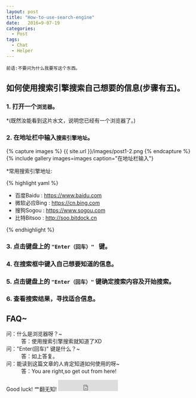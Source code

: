 ```yaml
---
layout: post
title: "How-to-use-search-engine"
date:   2016=9-07-19
categories:
  - Post
tags:
  - Chat
  - Helper
---
```

` 前语:不要问为什么我要写这个东西。 `
## 如何使用搜索引擎搜索自己想要的信息(步骤有五)。
### 1. 打开一个`浏览器`。
*(既然汝能看到这片水文，说明您已经有一个浏览器了。)
### 2. 在地址栏中输入`搜索引擎地址`。

{% capture images %}
{{ site.url }}/images/post1-2.png
{% endcapture %}
{% include gallery images=images caption="在地址栏输入"}

*常用搜索引擎地址:

{% highlight yaml %}
- 百度Baidu : https://www.baidu.com
- 微软必应Bing : https://cn.bing.com
- 搜狗Sogou : https://www.sogou.com
- 比特Bitsoo : http://soo.bitdock.cn

{% endhighlight %}

### 3. 点击键盘上的 ` "Enter（回车）"  ` 键。

### 4. 在搜索框中键入自己想要知道的信息。

### 5. 点击键盘上的 ` "Enter（回车）" ` 键确定搜索内容及开始搜索。

### 6. 查看搜索结果，寻找适合信息。


## FAQ~
<dl>
  <dt>问：什么是浏览器呀？~</dt>
  <dd>答：使用搜索引擎搜索就知道了XD</dd>
  <dt>问："Enter(回车)" 键是什么？~</dt>
  <dd>答：如上答复。</dd>
  <dt>问：能读到这篇文章的人肯定知道如何使用的呀~</dt>
  <dd>答：You are right,so get out from here!</dd>
</dl>
Good luck!
艹翻无知!

<iframe src="https://ghbtns.com/github-btn.html?user=DreamMingHe&repo=Halve&type=star&count=true&size=large" frameborder="0" scrolling="0" width="160px" height="30px"></iframe>    
